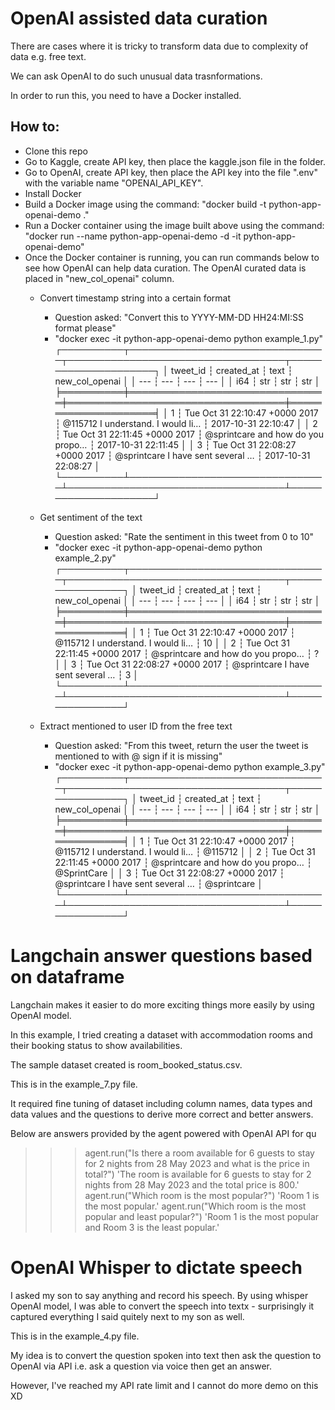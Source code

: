 # OpenAI assisted data curation

There are cases where it is tricky to transform data due to complexity of data e.g. free text.

We can ask OpenAI to do such unusual data trasnformations.

In order to run this, you need to have a Docker installed.

## How to:

- Clone this repo
- Go to Kaggle, create API key, then place the kaggle.json file in the folder.
- Go to OpenAI, create API key, then place the API key into the file ".env" with the variable name "OPENAI_API_KEY".
- Install Docker
- Build a Docker image using the command: "docker build -t python-app-openai-demo ."
- Run a Docker container using the image built above using the command: "docker run --name python-app-openai-demo -d -it python-app-openai-demo"
- Once the Docker container is running, you can run commands below to see how OpenAI can help data curation. The OpenAI curated data is placed in "new_col_openai" column.
  - Convert timestamp string into a certain format
    - Question asked: "Convert this to YYYY-MM-DD HH24:MI:SS format please"
    - "docker exec -it python-app-openai-demo python example_1.py"
┌──────────┬────────────────────────────────┬───────────────────────────────────┬─────────────────────┐
│ tweet_id ┆ created_at                     ┆ text                              ┆ new_col_openai      │
│ ---      ┆ ---                            ┆ ---                               ┆ ---                 │
│ i64      ┆ str                            ┆ str                               ┆ str                 │
╞══════════╪════════════════════════════════╪═══════════════════════════════════╪═════════════════════╡
│ 1        ┆ Tue Oct 31 22:10:47 +0000 2017 ┆ @115712 I understand. I would li… ┆ 2017-10-31 22:10:47 │
│ 2        ┆ Tue Oct 31 22:11:45 +0000 2017 ┆ @sprintcare and how do you propo… ┆ 2017-10-31 22:11:45 │
│ 3        ┆ Tue Oct 31 22:08:27 +0000 2017 ┆ @sprintcare I have sent several … ┆ 2017-10-31 22:08:27 │
└──────────┴────────────────────────────────┴───────────────────────────────────┴─────────────────────┘

  - Get sentiment of the text
    - Question asked: "Rate the sentiment in this tweet from 0 to 10"
    - "docker exec -it python-app-openai-demo python example_2.py"
┌──────────┬────────────────────────────────┬───────────────────────────────────┬────────────────┐
│ tweet_id ┆ created_at                     ┆ text                              ┆ new_col_openai │
│ ---      ┆ ---                            ┆ ---                               ┆ ---            │
│ i64      ┆ str                            ┆ str                               ┆ str            │
╞══════════╪════════════════════════════════╪═══════════════════════════════════╪════════════════╡
│ 1        ┆ Tue Oct 31 22:10:47 +0000 2017 ┆ @115712 I understand. I would li… ┆ 10             │
│ 2        ┆ Tue Oct 31 22:11:45 +0000 2017 ┆ @sprintcare and how do you propo… ┆ ?              │
│ 3        ┆ Tue Oct 31 22:08:27 +0000 2017 ┆ @sprintcare I have sent several … ┆ 3              │
└──────────┴────────────────────────────────┴───────────────────────────────────┴────────────────┘

  - Extract mentioned to user ID from the free text
    - Question asked: "From this tweet, return the user the tweet is mentioned to with @ sign if it is missing"
    - "docker exec -it python-app-openai-demo python example_3.py"
┌──────────┬────────────────────────────────┬───────────────────────────────────┬────────────────┐
│ tweet_id ┆ created_at                     ┆ text                              ┆ new_col_openai │
│ ---      ┆ ---                            ┆ ---                               ┆ ---            │
│ i64      ┆ str                            ┆ str                               ┆ str            │
╞══════════╪════════════════════════════════╪═══════════════════════════════════╪════════════════╡
│ 1        ┆ Tue Oct 31 22:10:47 +0000 2017 ┆ @115712 I understand. I would li… ┆ @115712        │
│ 2        ┆ Tue Oct 31 22:11:45 +0000 2017 ┆ @sprintcare and how do you propo… ┆ @SprintCare    │
│ 3        ┆ Tue Oct 31 22:08:27 +0000 2017 ┆ @sprintcare I have sent several … ┆ @sprintcare    │
└──────────┴────────────────────────────────┴───────────────────────────────────┴────────────────┘


# Langchain answer questions based on dataframe

Langchain makes it easier to do more exciting things more easily by using OpenAI model.

In this example, I tried creating a dataset with accommodation rooms and their booking status to show availabilities.

The sample dataset created is room_booked_status.csv.

This is in the example_7.py file.

It required fine tuning of dataset including column names, data types and data values and the questions to derive more correct and better answers.

Below are answers provided by the agent powered with OpenAI API for qu
>>> agent.run("Is there a room available for 6 guests to stay for 2 nights from 28 May 2023 and what is the price in total?")
'The room is available for 6 guests to stay for 2 nights from 28 May 2023 and the total price is 800.'
>>> agent.run("Which room is the most popular?")
'Room 1 is the most popular.'
>>> agent.run("Which room is the most popular and least popular?")
'Room 1 is the most popular and Room 3 is the least popular.'


# OpenAI Whisper to dictate speech

I asked my son to say anything and record his speech. By using whisper OpenAI model, I was able to convert the speech into textx - surprisingly it captured everything I said quitely next to my son as well.

This is in the example_4.py file.

My idea is to convert the question spoken into text then ask the question to OpenAI via API i.e. ask a question via voice then get an answer.

However, I've reached my API rate limit and I cannot do more demo on this XD
